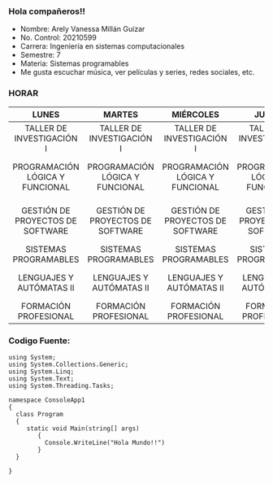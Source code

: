 ### Hola compañeros!!

* Nombre: Arely Vanessa Millán Guízar
* No. Control: 20210599
* Carrera: Ingeniería en sistemas computacionales
* Semestre: 7
* Materia: Sistemas programables
* Me gusta escuchar música, ver películas y series, redes sociales, etc.

### HORAR

| LUNES | MARTES | MIÉRCOLES | JUEVES | VIERNES |  
|:---:|:---:|:---:|:---:|:---:|
| TALLER DE INVESTIGACIÓN I | TALLER DE INVESTIGACIÓN I | TALLER DE INVESTIGACIÓN I | TALLER DE INVESTIGACIÓN I |  | 
| PROGRAMACIÓN LÓGICA  Y FUNCIONAL | PROGRAMACIÓN LÓGICA Y FUNCIONAL | PROGRAMACIÓN LÓGICA Y FUNCIONAL | PROGRAMACIÓN LÓGICA Y FUNCIONAL | GESTIÓN DE PROYECTOS DE SOFTWARE |  
| GESTIÓN DE PROYECTOS DE SOFTWARE | GESTIÓN DE PROYECTOS DE SOFTWARE | GESTIÓN DE PROYECTOS DE SOFTWARE | GESTIÓN DE PROYECTOS DE SOFTWARE | GESTIÓN DE PROYECTOS DE SOFTWARE |  
| SISTEMAS PROGRAMABLES | SISTEMAS PROGRAMABLES | SISTEMAS PROGRAMABLES | SISTEMAS PROGRAMABLES |  |  
| LENGUAJES Y AUTÓMATAS II | LENGUAJES Y AUTÓMATAS II | LENGUAJES Y AUTÓMATAS II | LENGUAJES Y AUTÓMATAS II | LENGUAJES Y AUTÓMATAS II | 
| FORMACIÓN PROFESIONAL | FORMACIÓN PROFESIONAL | FORMACIÓN PROFESIONAL | FORMACIÓN PROFESIONAL | FORMACIÓN PROFESIONAL | 

### Codigo Fuente:
```
using System;
using System.Collections.Generic;
using System.Linq;
using System.Text;
using System.Threading.Tasks;

namespace ConsoleApp1
{
  class Program 
  {
     static void Main(string[] args)
        {
          Console.WriteLine("Hola Mundo!!")
        }
  }

}
```


